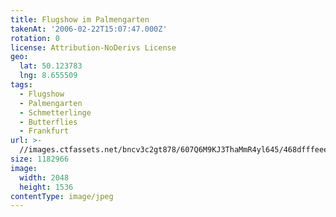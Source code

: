 ```yaml
---
title: Flugshow im Palmengarten
takenAt: '2006-02-22T15:07:47.000Z'
rotation: 0
license: Attribution-NoDerivs License
geo:
  lat: 50.123783
  lng: 8.655509
tags:
  - Flugshow
  - Palmengarten
  - Schmetterlinge
  - Butterflies
  - Frankfurt
url: >-
  //images.ctfassets.net/bncv3c2gt878/607Q6M9KJ3ThaMmR4yl645/468dfffeeecc60a82981c88aaf709672/flugshow-im-palmengarten_4539792463_o
size: 1182966
image:
  width: 2048
  height: 1536
contentType: image/jpeg
---
```



